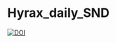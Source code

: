 # Hyrax_daily_SND

[![DOI](https://zenodo.org/badge/388145736.svg)](https://zenodo.org/badge/latestdoi/388145736)
